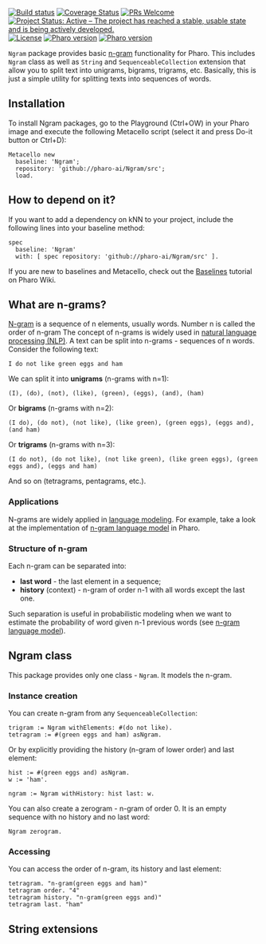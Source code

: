 [![Build status](https://github.com/pharo-ai/ngram/workflows/CI/badge.svg)](https://github.com/pharo-ai/ngram/actions/workflows/test.yml)
[![Coverage Status](https://coveralls.io/repos/github/pharo-ai/ngram/badge.svg?branch=master)](https://coveralls.io/github/pharo-ai/ngram?branch=master)
[![PRs Welcome](https://img.shields.io/badge/PRs-welcome-brightgreen.svg?style=flat-square)](http://makeapullrequest.com)
[![Project Status: Active – The project has reached a stable, usable state and is being actively developed.](http://www.repostatus.org/badges/latest/active.svg)](http://www.repostatus.org/#active)
[![License](https://img.shields.io/badge/license-MIT-blue.svg)](https://raw.githubusercontent.com/olekscode/Ngram/master/LICENSE)
[![Pharo version](https://img.shields.io/badge/Pharo-9.0-%23aac9ff.svg)](https://pharo.org/download)
[![Pharo version](https://img.shields.io/badge/Pharo-10.0-%23aac9ff.svg)](https://pharo.org/download)

`Ngram` package provides basic [n-gram](https://en.wikipedia.org/wiki/N-gram) functionality for Pharo. This includes `Ngram` class as well as `String` and `SequenceableCollection` extension that allow you to split text into unigrams, bigrams, trigrams, etc. Basically, this is just a simple utility for splitting texts into sequences of words.

## Installation

To install Ngram packages, go to the Playground (Ctrl+OW) in your Pharo image and execute the following Metacello script (select it and press Do-it button or Ctrl+D):

```Smalltalk
Metacello new
  baseline: 'Ngram';
  repository: 'github://pharo-ai/Ngram/src';
  load.
```

## How to depend on it?

If you want to add a dependency on kNN to your project, include the following lines into your baseline method:

```Smalltalk
spec
  baseline: 'Ngram'
  with: [ spec repository: 'github://pharo-ai/Ngram/src' ].
```

If you are new to baselines and Metacello, check out the [Baselines](https://github.com/pharo-open-documentation/pharo-wiki/blob/master/General/Baselines.md) tutorial on Pharo Wiki.

## What are n-grams?

[N-gram](https://en.wikipedia.org/wiki/N-gram) is a sequence of n elements, usually words. Number n is called the order of n-gram The concept of n-grams is widely used in [natural language processing (NLP)](https://en.wikipedia.org/wiki/Natural_language_processing). A text can be split into n-grams - sequences of n words. Consider the following text:
```
I do not like green eggs and ham
```
We can split it into **unigrams** (n-grams with n=1):
```
(I), (do), (not), (like), (green), (eggs), (and), (ham)
```
Or **bigrams** (n-grams with n=2):
```
(I do), (do not), (not like), (like green), (green eggs), (eggs and), (and ham)
```
Or **trigrams** (n-grams with n=3):
```
(I do not), (do not like), (not like green), (like green eggs), (green eggs and), (eggs and ham)
```
And so on (tetragrams, pentagrams, etc.).

### Applications

N-grams are widely applied in [language modeling](https://en.wikipedia.org/wiki/Language_model). For example, take a look at the implementation of [n-gram language model](https://github.com/olekscode/NgramModel) in Pharo.

### Structure of n-gram

Each n-gram can be separated into:

* **last word** - the last element in a sequence;
* **history** (context) - n-gram of order n-1 with all words except the last one.

Such separation is useful in probabilistic modeling when we want to estimate the probability of word given n-1 previous words (see [n-gram language model](https://github.com/olekscode/NgramModel)).

## Ngram class

This package provides only one class - `Ngram`. It models the n-gram.

### Instance creation

You can create n-gram from any `SequenceableCollection`:

```Smalltalk
trigram := Ngram withElements: #(do not like).
tetragram := #(green eggs and ham) asNgram.
```

Or by explicitly providing the history (n-gram of lower order) and last element:

```Smalltalk
hist := #(green eggs and) asNgram.
w := 'ham'.

ngram := Ngram withHistory: hist last: w.
```

You can also create a zerogram - n-gram of order 0. It is an empty sequence with no history and no last word:

```Smalltalk
Ngram zerogram.
```

### Accessing

You can access the order of n-gram, its history and last element:

```Smalltalk
tetragram. "n-gram(green eggs and ham)"
tetragram order. "4"
tetragram history. "n-gram(green eggs and)"
tetragram last. "ham"
```

## String extensions
